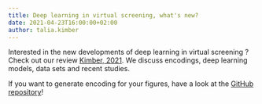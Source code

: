 ```yaml
---
title: Deep learning in virtual screening, what's new?
date: 2021-04-23T16:00:00+02:00
author: talia.kimber
---
```


Interested in the new developments of deep learning in virtual screening ? Check out our review [Kimber, 2021](/publications/#kimber_ijms_2021).
We discuss encodings, deep learning models, data sets and recent studies.

If you want to generate encoding for your figures, have a look at the [GitHub repository](https://github.com/volkamerlab/DL_in_VS_review)!